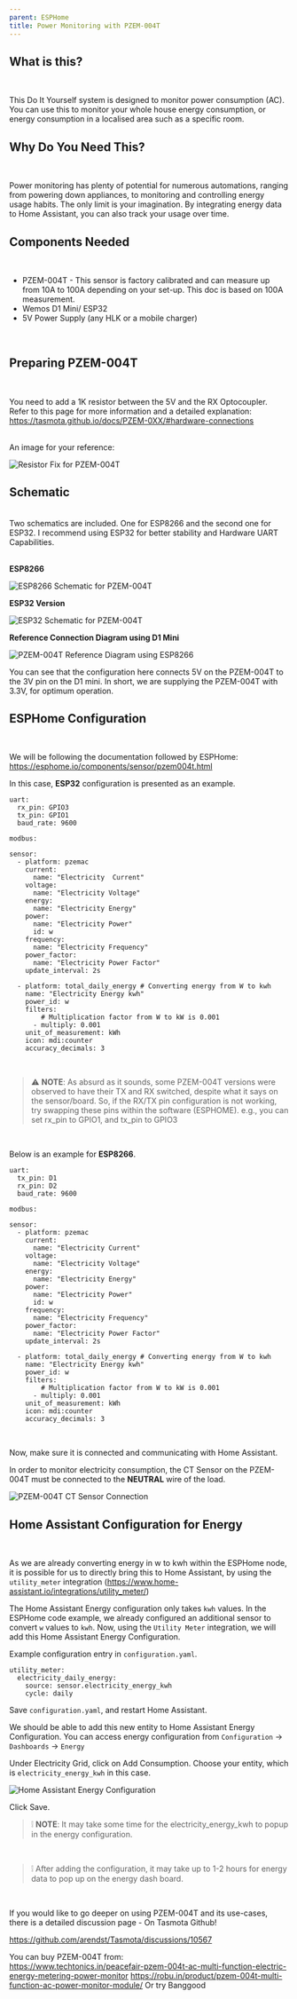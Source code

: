 ```yaml
---
parent: ESPHome
title: Power Monitoring with PZEM-004T
---
```


## What is this?
<br/>

This Do It Yourself system is designed to monitor power consumption (AC). You can use this to monitor your whole house energy consumption, or energy consumption in a localised area such as a specific room.
<br/> 

## Why Do You Need This?
<br/>

Power monitoring has plenty of potential for numerous automations, ranging from powering down appliances, to monitoring and controlling energy usage habits. The only limit is your imagination. By integrating energy data to Home Assistant, you can also track your usage over time.
<br/>
 

## Components Needed
<br/>

- PZEM-004T - This sensor is factory calibrated and can measure up from 10A to 100A depending on your set-up. This doc is based on 100A measurement.
- Wemos D1 Mini/ ESP32
- 5V Power Supply (any HLK or a mobile charger)
<br/> 

## Preparing PZEM-004T
<br/>

You need to add a 1K resistor between the 5V and the RX Optocoupler. Refer to this page for more information and a detailed explanation: https://tasmota.github.io/docs/PZEM-0XX/#hardware-connections  
<br/>
 
An image for your reference:
<br/>

![Resistor Fix for PZEM-004T](../power-monitoring-pzem004t/images/pzem004t-fix-back.jpeg "Resistor fix for PZEM-004T")
<br/>

## Schematic
<br/>
Two schematics are included. One for ESP8266 and the second one for ESP32. I recommend using ESP32 for better stability and Hardware UART Capabilities. 
<br/>
<br/>

**ESP8266**
<br/>

![ESP8266 Schematic for PZEM-004T](../power-monitoring-pzem004t/images/pzem004t-esp8266-schematic.png "ESP8266 Schematic for PZEM-004T")
<br/>

**ESP32 Version**
<br/>

![ESP32 Schematic for PZEM-004T](../power-monitoring-pzem004t/images/pzem-esp32-schematic.png "ESP32 Schematic for PZEM-004T")
<br/>

**Reference Connection Diagram using D1 Mini**
<br/>

![PZEM-004T Reference Diagram using ESP8266](../power-monitoring-pzem004t/images/pzem004t-esp8266-diagram.png "PZEM-004T Reference Diagram using ESP8266")
<br/>

You can see that the configuration here connects 5V on the PZEM-004T to the 3V pin on the D1 mini. In short, we are supplying the PZEM-004T with 3.3V, for optimum operation.
<br/>


## ESPHome Configuration
<br/>

We will be following the documentation followed by ESPHome: https://esphome.io/components/sensor/pzem004t.html
<br/>

In this case, **ESP32** configuration is presented as an example.
<br/>

```
uart:
  rx_pin: GPIO3
  tx_pin: GPIO1
  baud_rate: 9600

modbus:

sensor:
  - platform: pzemac
    current:
      name: "Electricity  Current"
    voltage:
      name: "Electricity Voltage"
    energy:
      name: "Electricity Energy"
    power:
      name: "Electricity Power"
      id: w
    frequency:
      name: "Electricity Frequency"
    power_factor:
      name: "Electricity Power Factor"
    update_interval: 2s

  - platform: total_daily_energy # Converting energy from W to kwh
    name: "Electricity Energy kwh"
    power_id: w
    filters:
        # Multiplication factor from W to kW is 0.001
      - multiply: 0.001
    unit_of_measurement: kWh
    icon: mdi:counter
    accuracy_decimals: 3
```
<br/>

> :warning: **NOTE**: As absurd as it sounds, some PZEM-004T versions were observed to have their TX and RX switched, despite what it says on the sensor/board. So, if the RX/TX pin configuration is not working, try swapping these pins within the software (ESPHOME). e.g., you can set rx_pin to GPIO1, and tx_pin to GPIO3
<br/>

Below is an example for **ESP8266**.
<br/>

```
uart:
  tx_pin: D1
  rx_pin: D2
  baud_rate: 9600

modbus:

sensor:
  - platform: pzemac
    current:
      name: "Electricity Current"
    voltage:
      name: "Electricity Voltage"
    energy:
      name: "Electricity Energy"
    power:
      name: "Electricity Power"
      id: w
    frequency:
      name: "Electricity Frequency"
    power_factor:
      name: "Electricity Power Factor"
    update_interval: 2s

  - platform: total_daily_energy # Converting energy from W to kwh
    name: "Electricity Energy kwh"
    power_id: w
    filters:
        # Multiplication factor from W to kW is 0.001
      - multiply: 0.001
    unit_of_measurement: kWh
    icon: mdi:counter
    accuracy_decimals: 3
```
<br/>

Now, make sure it is connected and communicating with Home Assistant. 
<br/>

In order to monitor electricity consumption, the CT Sensor on the PZEM-004T must be connected to the **NEUTRAL** wire of the load.
<br/>

![PZEM-004T CT Sensor Connection](../power-monitoring-pzem004t/images/pzem-004t-ct-type.png "PZEM-004T CT Sensor Neutral Wire Connection")
<br/>

## Home Assistant Configuration for Energy
<br/>

As we are already converting energy in w to kwh within the ESPHome node, it is possible for us to directly bring this to Home Assistant, by using the ``utility_meter`` integration (https://www.home-assistant.io/integrations/utility_meter/)
<br/>

The Home Assistant Energy configuration only takes ``kwh`` values. In the ESPHome code example, we already configured an additional sensor to convert ``w`` values to ``kwh``. Now, using the ``Utility Meter`` integration, we will add this Home Assistant Energy Configuration. 
<br/>

Example configuration entry in ``configuration.yaml``.
<br/>

```
utility_meter:
  electricity_daily_energy:
    source: sensor.electricity_energy_kwh
    cycle: daily
```

Save ``configuration.yaml``, and restart Home Assistant.
<br/>

We should be able to add this new entity to Home Assistant Energy Configuration. You can access energy configuration from ``Configuration`` -> ``Dashboards`` -> ``Energy``
<br/>

Under Electricity Grid, click on Add Consumption. Choose your entity, which is ``electricity_energy_kwh`` in this case.
<br/>

![Home Assistant Energy Configuration](../power-monitoring-pzem004t/images/home-assistant-energy-config.png "Home Assistant Energy Configuration")
<br/>

Click Save. 
<br/>

> ❕ **NOTE**: It may take some time for the electricity_energy_kwh to popup in the energy configuration. 
<br/>

> ❕ After adding the configuration, it may take up to 1-2 hours for energy data to pop up on the energy dash board. 
<br/>
 

If you would like to go deeper on using PZEM-004T and its use-cases, there is a detailed discussion page - On Tasmota Github!
<br/>

https://github.com/arendst/Tasmota/discussions/10567
<br/>

You can buy PZEM-004T from:
<br/>
https://www.techtonics.in/peacefair-pzem-004t-ac-multi-function-electric-energy-metering-power-monitor
https://robu.in/product/pzem-004t-multi-function-ac-power-monitor-module/
Or try Banggood



